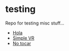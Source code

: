 # testing
Repo for testing misc stuff...

* [Hola](hola.html)
* [Simple VR](simplevr.html)
* [No tocar](gravity.html)
